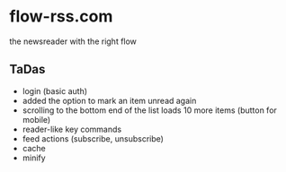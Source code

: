 # flow-rss.com

the newsreader with the right flow

## TaDas

* login (basic auth)
* added the option to mark an item unread again
* scrolling to the bottom end of the list loads 10 more items (button for mobile)
* reader-like key commands
* feed actions (subscribe, unsubscribe)
* cache
* minify

